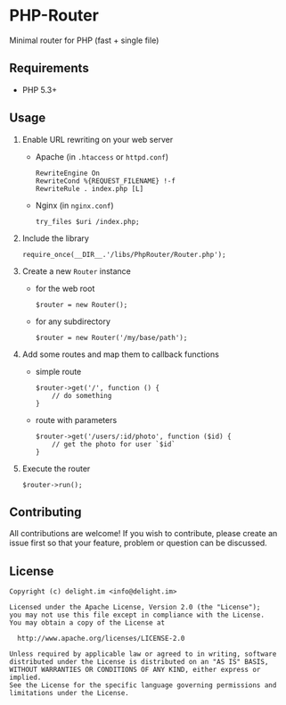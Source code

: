# PHP-Router

Minimal router for PHP (fast + single file)

## Requirements

 * PHP 5.3+

## Usage

 1. Enable URL rewriting on your web server

    * Apache (in `.htaccess` or `httpd.conf`)

      ```
      RewriteEngine On
      RewriteCond %{REQUEST_FILENAME} !-f
      RewriteRule . index.php [L]
      ```

    * Nginx (in `nginx.conf`)

      ```
      try_files $uri /index.php;
      ```

 2. Include the library

    ```
    require_once(__DIR__.'/libs/PhpRouter/Router.php');
    ```

 3. Create a new `Router` instance

    * for the web root

      ```
      $router = new Router();
      ```

    * for any subdirectory

      ```
      $router = new Router('/my/base/path');
      ```

 4. Add some routes and map them to callback functions

    * simple route

      ```
      $router->get('/', function () {
          // do something
      }
      ```

    * route with parameters

      ```
      $router->get('/users/:id/photo', function ($id) {
          // get the photo for user `$id`
      }
      ```

 5. Execute the router

    ```
    $router->run();
    ```

## Contributing

All contributions are welcome! If you wish to contribute, please create an issue first so that your feature, problem or question can be discussed.

## License

```
Copyright (c) delight.im <info@delight.im>

Licensed under the Apache License, Version 2.0 (the "License");
you may not use this file except in compliance with the License.
You may obtain a copy of the License at

  http://www.apache.org/licenses/LICENSE-2.0

Unless required by applicable law or agreed to in writing, software
distributed under the License is distributed on an "AS IS" BASIS,
WITHOUT WARRANTIES OR CONDITIONS OF ANY KIND, either express or implied.
See the License for the specific language governing permissions and
limitations under the License.
```
